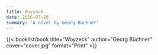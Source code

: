 ```yaml
---
title: Woyzeck
date: 2016-07-28
summary: 'A novel by Georg Büchner'
---
```


{{< booklist/book
title="Woyzeck"
author="Georg Büchner"
cover="cover.jpg"
format="Print" >}}
